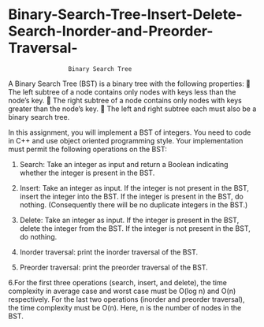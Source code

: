 # Binary-Search-Tree-Insert-Delete-Search-Inorder-and-Preorder-Traversal-

                     Binary Search Tree
                     
A Binary Search Tree (BST) is a binary tree with the following properties:
 The left subtree of a node contains only nodes with keys less than the node’s key.
 The right subtree of a node contains only nodes with keys greater than the node’s key.
 The left and right subtree each must also be a binary search tree.

In this assignment, you will implement a BST of integers. You need to code in C++ and use object oriented
programming style. Your implementation must permit the following operations on the BST:

1. Search: Take an integer as input and return a Boolean indicating whether the integer is present in
the BST.

2. Insert: Take an integer as input. If the integer is not present in the BST, insert the integer into the
BST. If the integer is present in the BST, do nothing. (Consequently there will be no duplicate
integers in the BST.)

3. Delete: Take an integer as input. If the integer is present in the BST, delete the integer from the
BST. If the integer is not present in the BST, do nothing.

4. Inorder traversal: print the inorder traversal of the BST.

5. Preorder traversal: print the preorder traversal of the BST.

6.For the first three operations (search, insert, and delete), the time complexity in average case and worst
case must be O(log n) and O(n) respectively. For the last two operations (inorder and preorder traversal),
the time complexity must be O(n). Here, n is the number of nodes in the BST. 

